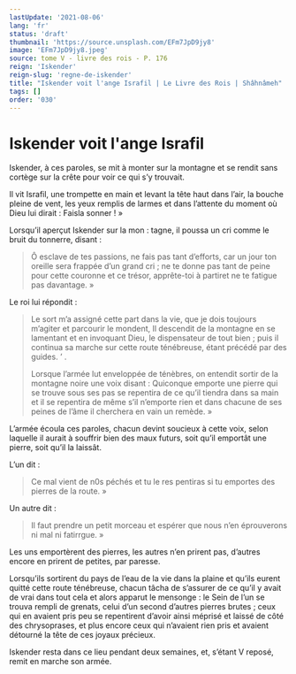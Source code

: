 ```yaml
---
lastUpdate: '2021-08-06'
lang: 'fr'
status: 'draft'
thumbnail: 'https://source.unsplash.com/EFm7JpD9jy8'
image: 'EFm7JpD9jy8.jpeg'
source: tome V - livre des rois - P. 176
reign: 'Iskender'
reign-slug: 'regne-de-iskender'
title: "Iskender voit l'ange Israfil | Le Livre des Rois | Shâhnâmeh"
tags: []
order: '030'
---
```


<!-- LTeX: language=fr -->

# Iskender voit l'ange Israfil

Iskender, à ces paroles, se mit à monter sur la montagne et se rendit sans cortège sur la crête pour voir ce qui s’y trouvait.

Il vit Israfil, une trompette en main et levant la tête haut dans l’air, la bouche pleine de vent, les yeux remplis de larmes et dans l’attente du moment où Dieu lui dirait : Faisla sonner ! »

Lorsqu’il aperçut Iskender sur la mon : tagne, il poussa un cri comme le bruit du tonnerre, disant :

> Ô esclave de tes passions, ne fais pas tant d’efforts, car un jour ton oreille sera frappée d’un grand cri ; ne te donne pas tant de peine pour cette couronne et ce trésor, apprête-toi à partiret ne te fatigue pas davantage. »

Le roi lui répondit :

> Le sort m’a assigné cette part dans la vie, que je dois toujours m’agiter et parcourir le mondent, Il descendit de la montagne en se lamentant et en invoquant Dieu, le dispensateur de tout bien ; puis il continua sa marche sur cette route ténébreuse, étant précédé par des guides. ’ .
>
> Lorsque l’armée lut enveloppée de ténèbres, on entendit sortir de la montagne noire une voix disant : Quiconque emporte une pierre qui se trouve sous ses pas se repentira de ce qu’il tiendra dans sa main et il se repentira de même s’il n’emporte rien et dans chacune de ses peines de l’âme il cherchera en vain un remède. »

L’armée écoula ces paroles, chacun devint soucieux à cette voix, selon laquelle il aurait à souffrir bien des maux futurs, soit qu’il emportât une pierre, soit qu’il la laissât.

L’un dit :

> Ce mal vient de n0s péchés et tu le res pentiras si tu emportes des pierres de la route. »

Un autre dit :

> Il faut prendre un petit morceau et espérer que nous n’en éprouverons ni mal ni fatirrgue. »

Les uns emportèrent des pierres, les autres n’en prirent pas, d’autres encore en prirent de petites, par paresse.

Lorsqu’ils sortirent du pays de l’eau de la vie dans la plaine et qu’ils eurent quitté cette route ténébreuse, chacun tâcha de s’assurer de ce qu’il y avait de vrai dans tout cela et alors apparut le mensonge : le Sein de l’un se trouva rempli de grenats, celui d’un second d’autres pierres brutes ; ceux qui en avaient pris peu se repentirent d’avoir ainsi méprisé et laissé de côté des chrysoprases, et plus encore ceux qui n’avaient rien pris et avaient détourné la tête de ces joyaux précieux.

Iskender resta dans ce lieu pendant deux semaines, et, s’étant V reposé, remit en marche son armée.

